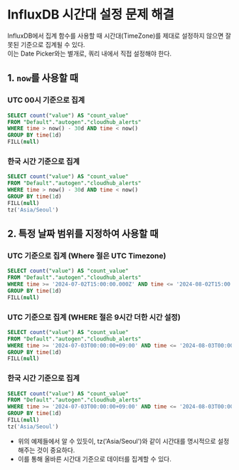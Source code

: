 # InfluxDB 시간대 설정 문제 해결
InfluxDB에서 집계 함수를 사용할 때 시간대(TimeZone)를 제대로 설정하지 않으면 잘못된 기준으로 집계될 수 있다.  
이는 Date Picker와는 별개로, 쿼리 내에서 직접 설정해야 한다.

## 1. `now`를 사용할 때

### UTC 00시 기준으로 집계
```sql
SELECT count("value") AS "count_value" 
FROM "Default"."autogen"."cloudhub_alerts" 
WHERE time > now() - 30d AND time < now()  
GROUP BY time(1d) 
FILL(null)
```

### 한국 시간 기준으로 집계
```sql
SELECT count("value") AS "count_value" 
FROM "Default"."autogen"."cloudhub_alerts" 
WHERE time > now() - 30d AND time < now()  
GROUP BY time(1d) 
FILL(null) 
tz('Asia/Seoul')
```

## 2. 특정 날짜 범위를 지정하여 사용할 때
### UTC 기준으로 집계 (Where 절은 UTC Timezone)
```sql
SELECT count("value") AS "count_value" 
FROM "Default"."autogen"."cloudhub_alerts" 
WHERE time >= '2024-07-02T15:00:00.000Z' AND time <= '2024-08-02T15:00:00.000Z' 
GROUP BY time(1d) 
FILL(null)
```

### UTC 기준으로 집계 (WHERE 절은 9시간 더한 시간 설정)
```sql
SELECT count("value") AS "count_value" 
FROM "Default"."autogen"."cloudhub_alerts" 
WHERE time >= '2024-07-03T00:00:00+09:00' AND time <= '2024-08-03T00:00:00+09:00' 
GROUP BY time(1d) 
FILL(null)
```

### 한국 시간 기준으로 집계
```sql
SELECT count("value") AS "count_value" 
FROM "Default"."autogen"."cloudhub_alerts" 
WHERE time >= '2024-07-03T00:00:00+09:00' AND time <= '2024-08-03T00:00:00+09:00' 
GROUP BY time(1d) 
FILL(null) 
tz('Asia/Seoul')
```

* 위의 예제들에서 알 수 있듯이, tz('Asia/Seoul')와 같이 시간대를 명시적으로 설정해주는 것이 중요하다.
* 이를 통해 올바른 시간대 기준으로 데이터를 집계할 수 있다.
